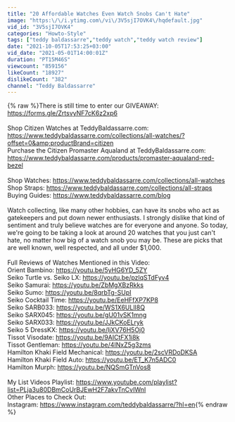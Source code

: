 ```yaml
---
title: "20 Affordable Watches Even Watch Snobs Can't Hate"
image: "https:\/\/i.ytimg.com\/vi\/3V5sjI7OVK4\/hqdefault.jpg"
vid_id: "3V5sjI7OVK4"
categories: "Howto-Style"
tags: ["teddy baldassarre","teddy watch","teddy watch review"]
date: "2021-10-05T17:53:25+03:00"
vid_date: "2021-05-01T14:00:01Z"
duration: "PT15M46S"
viewcount: "859156"
likeCount: "18927"
dislikeCount: "382"
channel: "Teddy Baldassarre"
---
```

{% raw %}There is still time to enter our GIVEAWAY: <a rel="nofollow" target="blank" href="https://forms.gle/ZrtsvyNF7cK6z2xp6">https://forms.gle/ZrtsvyNF7cK6z2xp6</a><br /><br />Shop Citizen Watches at TeddyBaldassarre.com: <a rel="nofollow" target="blank" href="https://www.teddybaldassarre.com/collections/all-watches/?offset=0&amp;productBrand=citizen">https://www.teddybaldassarre.com/collections/all-watches/?offset=0&amp;productBrand=citizen</a><br />Purchase the Citizen Promaster Aqualand at TeddyBaldassarre.com: <a rel="nofollow" target="blank" href="https://www.teddybaldassarre.com/products/promaster-aqualand-red-bezel">https://www.teddybaldassarre.com/products/promaster-aqualand-red-bezel</a><br /><br />Shop Watches: <a rel="nofollow" target="blank" href="https://www.teddybaldassarre.com/collections/all-watches">https://www.teddybaldassarre.com/collections/all-watches</a><br />Shop Straps: <a rel="nofollow" target="blank" href="https://www.teddybaldassarre.com/collections/all-straps">https://www.teddybaldassarre.com/collections/all-straps</a><br />Buying Guides: <a rel="nofollow" target="blank" href="https://www.teddybaldassarre.com/blog">https://www.teddybaldassarre.com/blog</a><br /><br />Watch collecting, like many other hobbies, can have its snobs who act as gatekeepers and put down newer enthusiasts. I strongly dislike that kind of sentiment and truly believe watches are for everyone and anyone. So today, we're going to be taking a look at around 20 watches that you just can't hate, no matter how big of a watch snob you may be. These are picks that are well known, well respected, and all under $1,000. <br /><br />Full Reviews of Watches Mentioned in this Video: <br />Orient Bambino: <a rel="nofollow" target="blank" href="https://youtu.be/5yHG6YD_5ZY">https://youtu.be/5yHG6YD_5ZY</a><br />Seiko Turtle vs. Seiko LX: <a rel="nofollow" target="blank" href="https://youtu.be/pzlqSTdFyv4">https://youtu.be/pzlqSTdFyv4</a><br />Seiko Samurai: <a rel="nofollow" target="blank" href="https://youtu.be/ZbMgXBzRkks">https://youtu.be/ZbMgXBzRkks</a><br />Seiko Sumo: <a rel="nofollow" target="blank" href="https://youtu.be/8qrbTg-SUpI">https://youtu.be/8qrbTg-SUpI</a><br />Seiko Cocktail Time: <a rel="nofollow" target="blank" href="https://youtu.be/EeHFfXP7KP8">https://youtu.be/EeHFfXP7KP8</a><br />Seiko SARB033: <a rel="nofollow" target="blank" href="https://youtu.be/WS1X6ULlI8Q">https://youtu.be/WS1X6ULlI8Q</a><br />Seiko SARX045: <a rel="nofollow" target="blank" href="https://youtu.be/gU01vSK1mng">https://youtu.be/gU01vSK1mng</a><br />Seiko SARX033: <a rel="nofollow" target="blank" href="https://youtu.be/JJkCKoELryk">https://youtu.be/JJkCKoELryk</a><br />Seiko 5 DressKX: <a rel="nofollow" target="blank" href="https://youtu.be/IjXV76H5Oj0">https://youtu.be/IjXV76H5Oj0</a><br />Tissot Visodate: <a rel="nofollow" target="blank" href="https://youtu.be/9AICtFX1i8k">https://youtu.be/9AICtFX1i8k</a><br />Tissot Gentleman: <a rel="nofollow" target="blank" href="https://youtu.be/4INxZ5g3zms">https://youtu.be/4INxZ5g3zms</a><br />Hamilton Khaki Field Mechanical: <a rel="nofollow" target="blank" href="https://youtu.be/2scVRDoDKSA">https://youtu.be/2scVRDoDKSA</a><br />Hamilton Khaki Field Auto: <a rel="nofollow" target="blank" href="https://youtu.be/ET_K7n5ADC0">https://youtu.be/ET_K7n5ADC0</a><br />Hamilton Murph: <a rel="nofollow" target="blank" href="https://youtu.be/NQSmGTnVos8">https://youtu.be/NQSmGTnVos8</a><br /><br />My List Videos Playlist: <a rel="nofollow" target="blank" href="https://www.youtube.com/playlist?list=PLja3u80DBmCoUrBJEwH2F7akvTnCvIWnI">https://www.youtube.com/playlist?list=PLja3u80DBmCoUrBJEwH2F7akvTnCvIWnI</a><br />Other Places to Check Out:<br />Instagram: <a rel="nofollow" target="blank" href="https://www.instagram.com/teddybaldassarre/?hl=en">https://www.instagram.com/teddybaldassarre/?hl=en</a>{% endraw %}
